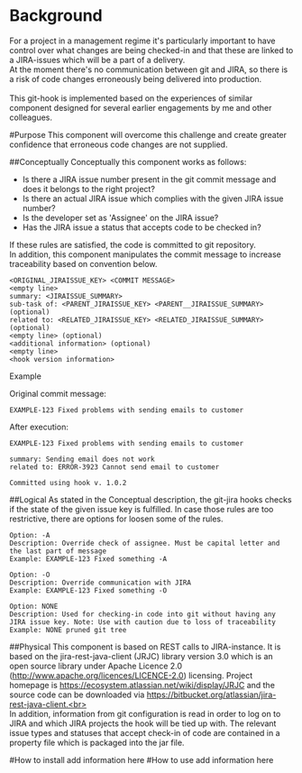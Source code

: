 # Background
For a project in a management regime it's particularly important to have control over what changes are being checked-in and that these are linked to a JIRA-issues which will be a part of a delivery.<br>
At the moment there's no communication between git and JIRA, so there is a risk of code changes erroneously being delivered into production.<br><br>
This git-hook is implemented based on the experiences of similar component designed for several earlier engagements by me and other colleagues.

#Purpose
This component will overcome this challenge and create greater confidence that erroneous code changes are not supplied.

##Conceptually
Conceptually this component works as follows:

* Is there a JIRA issue number present in the git commit message and does it belongs to the right project?
* Is there an actual JIRA issue which complies with the given JIRA issue number?
* Is the developer set as 'Assignee' on the JIRA issue?
* Has the JIRA issue a status that accepts code to be checked in?


If these rules are satisfied, the code is committed to git repository.<br>
In addition, this component manipulates the commit message to increase traceability based on convention below.<br>

```
<ORIGINAL_JIRAISSUE_KEY> <COMMIT MESSAGE>
<empty line>
summary: <JIRAISSUE_SUMMARY>
sub-task of: <PARENT_JIRAISSUE_KEY> <PARENT__JIRAISSUE_SUMMARY> (optional)
related to: <RELATED_JIRAISSUE_KEY> <RELATED_JIRAISSUE_SUMMARY> (optional)
<empty line> (optional)
<additional information> (optional)
<empty line>
<hook version information>
```

Example<br>

Original commit message:<br>
```
EXAMPLE-123 Fixed problems with sending emails to customer
```

After execution:<br>
```
EXAMPLE-123 Fixed problems with sending emails to customer

summary: Sending email does not work
related to: ERROR-3923 Cannot send email to customer

Committed using hook v. 1.0.2
```

##Logical
As stated in the Conceptual description, the git-jira hooks checks if the state of the given issue key is fulfilled.
In case those rules are too restrictive, there are options for loosen some of the rules.

```
Option: -A
Description: Override check of assignee. Must be capital letter and the last part of message
Example: EXAMPLE-123 Fixed something -A

Option: -O
Description: Override communication with JIRA
Example: EXAMPLE-123 Fixed something -O

Option: NONE
Description: Used for checking-in code into git without having any JIRA issue key. Note: Use with caution due to loss of traceability
Example: NONE pruned git tree
```


##Physical
This component is based on REST calls to JIRA-instance.
It is based on the jira-rest-java-client (JRJC) library version 3.0 which is an open source library under Apache Licence 2.0 (http://www.apache.org/licences/LICENCE-2.0) licensing.
Project homepage is https://ecosystem.atlassian.net/wiki/display/JRJC and the source code can be downloaded via https://bitbucket.org/atlassian/jira-rest-java-client.<br><br>
In addition, information from git configuration is read in order to log on to JIRA and which JIRA projects the hook will be tied up with. The relevant issue types and statuses that accept check-in of code are contained in a property file which is packaged into the jar file.


#How to install
add information here
#How to use
add information here
